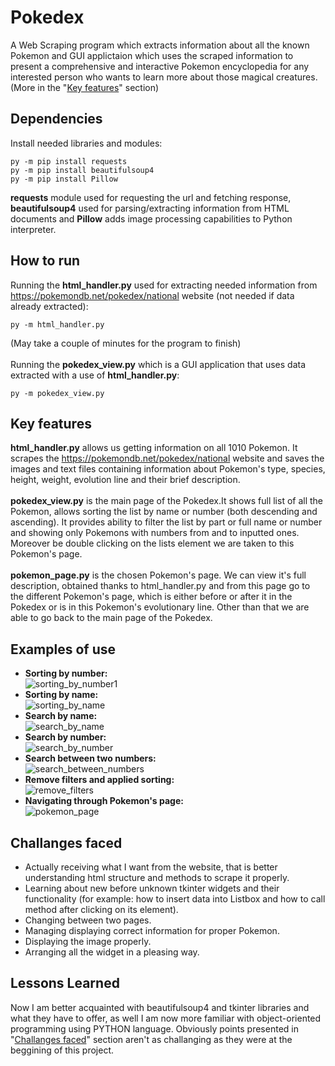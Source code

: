 # Pokedex
A Web Scraping program which extracts information about all the known Pokemon and GUI applictaion which uses the scraped information to present a comprehensive and interactive Pokemon encyclopedia for any interested person who wants to learn more about those magical creatures.<br />
(More in the "[Key features](#Key-features)" section)

## Dependencies
Install needed libraries and modules:
```
py -m pip install requests
py -m pip install beautifulsoup4
py -m pip install Pillow
```
**requests** module used for requesting the url and fetching response, **beautifulsoup4** used for parsing/extracting information from HTML documents and **Pillow** adds image processing capabilities to Python interpreter.

## How to run
Running the **html_handler.py** used for extracting needed information from https://pokemondb.net/pokedex/national website (not needed if data already extracted):
```
py -m html_handler.py
```
(May take a couple of minutes for the program to finish)
<br /><br />
Running the **pokedex_view.py** which is a GUI application that uses data extracted with a use of **html_handler.py**:
```
py -m pokedex_view.py
```
## Key features
**html_handler.py** allows us getting information on all 1010 Pokemon. It scrapes the https://pokemondb.net/pokedex/national website and saves the images and text files containing information about Pokemon's type, species, height, weight, evolution line and their brief description.<br /><br />
**pokedex_view.py** is the main page of the Pokedex.It shows full list of all the Pokemon, allows sorting the list by name or number (both descending and ascending). It provides ability to filter the list by part or full name or number and showing only Pokemons with numbers from and to inputted ones. Moreover be double clicking on the lists element we are taken to this Pokemon's page.<br /><br />
**pokemon_page.py** is the chosen Pokemon's page. We can view it's full description, obtained thanks to html_handler.py and from this page go to the different Pokemon's page, which is either before or after it in the Pokedex or is in this Pokemon's evolutionary line. Other than that we are able to go back to the main page of the Pokedex.

## Examples of use
* **Sorting by number:**<br />
![sorting_by_number1](https://github.com/AdiJJ/Pokedex/assets/129506645/e920b763-0fe1-4bde-8df2-53f2f40d38e9)
* **Sorting by name:**<br />
![sorting_by_name](https://github.com/AdiJJ/Pokedex/assets/129506645/afbee12a-514d-4e4e-93b0-0597c4ba4d2d)
* **Search by name:**<br />
![search_by_name](https://github.com/AdiJJ/Pokedex/assets/129506645/8db26e11-6d0c-40b3-b911-3e4a77d4e32b)
* **Search by number:**<br />
![search_by_number](https://github.com/AdiJJ/Pokedex/assets/129506645/9cda0b31-cd53-4823-9df7-fab37ddc95a8)
* **Search between two numbers:**<br />
![search_between_numbers](https://github.com/AdiJJ/Pokedex/assets/129506645/6b1a4d85-56c1-4746-a03c-af1904f13c45)
* **Remove filters and applied sorting:**<br />
![remove_filters](https://github.com/AdiJJ/Pokedex/assets/129506645/6ec7160e-c4bd-4093-8508-fb6887a86fe6)
* **Navigating through Pokemon's page:**<br />
![pokemon_page](https://github.com/AdiJJ/Pokedex/assets/129506645/0a319173-6ac2-4059-b89e-a530a5e22b00)

## Challanges faced
* Actually receiving what I want from the website, that is better understanding html structure and methods to scrape it properly.
* Learning about new before unknown tkinter widgets and their functionality (for example: how to insert data into Listbox and how to call method after clicking on its element).
* Changing between two pages.
* Managing displaying correct information for proper Pokemon.
* Displaying the image properly.
* Arranging all the widget in a pleasing way.

## Lessons Learned
Now I am better acquainted with beautifulsoup4 and tkinter libraries and what they have to offer, as well I am now more familiar with object-oriented programming using PYTHON language. Obviously points presented in "[Challanges faced](#Challanges-faced)" section aren't as challanging as they were at the beggining of this project. 



